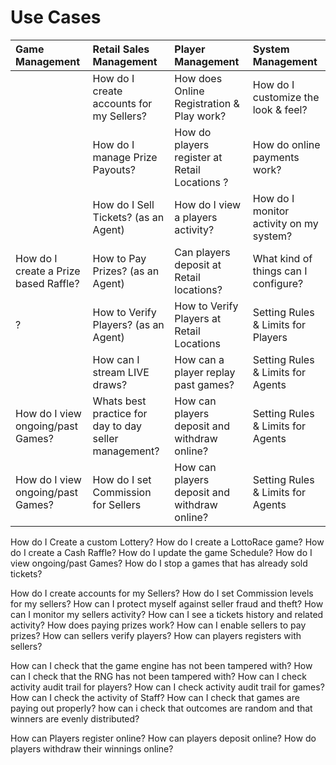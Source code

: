 <!-- TITLE: Use Cases -->
<!-- SUBTITLE: Most likely Use Cases when operating your Lottery or Raffle -->

# Use Cases


| Game Management           | Retail Sales Management           | Player Management  |  System Management|
| :-------------|:-------------|:-----|:-----|
|   | How do I create accounts for my Sellers? |  How does Online Registration & Play work? | How do I customize the look & feel?   |
|    | How do I manage Prize Payouts?  |    How do players register at Retail Locations ?  |  How do online payments work?  |
|  | How do I Sell Tickets? (as an Agent)      |   How do I view a players activity?  |  How do I monitor activity on my system?   |
| How do I create a Prize based Raffle? |  How to Pay Prizes? (as an Agent)   |   Can players deposit at Retail locations?  |   What kind of things can I configure? |   
| ? | How to Verify Players? (as an Agent)     |    How to Verify Players at Retail Locations | Setting Rules & Limits for Players  |
|  |  How can I stream LIVE draws? |    How can a player replay past games? |  Setting Rules & Limits for Agents   |
| How do I view ongoing/past Games? |  Whats best practice for day to day seller management? |    How can players deposit and withdraw online? |  Setting Rules & Limits for Agents   |
| How do I view ongoing/past Games? |  How do I set Commission for Sellers |    How can players deposit and withdraw online? |  Setting Rules & Limits for Agents   |

How do I Create a custom Lottery? 
How do I  create a LottoRace game?
How do I create a Cash Raffle?
How do I update the game Schedule?
How do I view ongoing/past Games?
How do I stop a games that has already sold tickets?



How do I create accounts for my Sellers?
How do I set Commission levels for my sellers?
How can I protect myself against seller fraud and theft?
How can I monitor my sellers activity?
How can I see a tickets history and related activity?
How does paying prizes work? 
How can I enable sellers to pay prizes?
How can sellers verify players?
How can players registers with sellers?


How can I check that the game engine has not been tampered with?
How can I check that the RNG has not been tampered with?
How can I check activity audit trail for players?
How can I check activity audit trail for games?
How can I check the activity of Staff?
How can I check that games are paying out properly?
how can i check that outcomes are random and that  winners are evenly distributed?



How can Players register online?
How can players deposit online?
How do players withdraw their winnings online?

